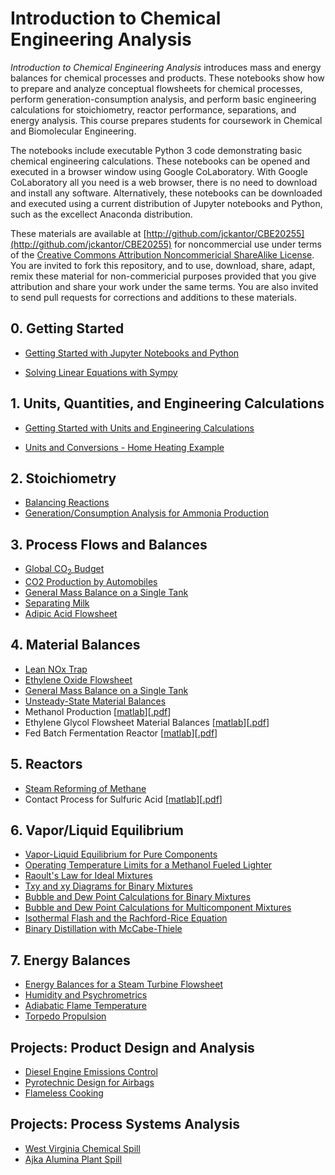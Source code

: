 # Introduction to Chemical Engineering Analysis

_Introduction to Chemical Engineering Analysis_ introduces mass and energy balances for chemical processes and products. These notebooks show how to prepare and analyze conceptual flowsheets for chemical processes, perform generation-consumption analysis, and perform basic engineering calculations for stoichiometry, reactor performance, separations, and energy analysis. This course prepares students for coursework in Chemical and Biomolecular Engineering.

The notebooks include executable Python 3 code demonstrating basic chemical engineering calculations. These notebooks can be opened and executed in a browser window using Google CoLaboratory. With Google CoLaboratory all you need is a web browser, there is no need to download and install any software. Alternatively, these notebooks can be downloaded and executed using a current distribution of Jupyter notebooks and Python, such as the excellect Anaconda distribution.

These materials are available at [http://github.com/jckantor/CBE20255](http://github.com/jckantor/CBE20255) for noncommercial use under terms of the [Creative Commons Attribution Noncommericial ShareAlike License](http://creativecommons.org/licenses/by-nc-sa/4.0/). You are invited to fork this repository, and to use, download, share, adapt, remix these material for non-commericial purposes provided that you give attribution and share your work under the same terms. You are also invited to send pull requests for corrections and additions to these materials.

## 0. Getting Started

* [Getting Started with Jupyter Notebooks and Python](https://colab.research.google.com/github/jckantor/CBE20255/blob/master/notebooks/Getting_Started_with_Jupyter_Notebooks_and_Python.ipynb)

* [Solving Linear Equations with Sympy](https://colab.research.google.com/github/jckantor/CBE20255/blob/master/notebooks/Solving_Linear_Equations_with_Sympy.ipynb)

## 1. Units, Quantities, and Engineering Calculations

* [Getting Started with Units and Engineering Calculations](https://colab.research.google.com/github/jckantor/CBE20255/blob/master/notebooks/Units_and_Engineering_Calculations.ipynb)

* [Units and Conversions - Home Heating Example](https://colab.research.google.com/github/jckantor/CBE20255/blob/master/Units_and_Conversions_Home_Heating_Example.ipynb)

## 2. Stoichiometry

* [Balancing Reactions](https://colab.research.google.com/github/jckantor/CBE20255/blob/master/notebooks/Balancing%20Reactions.ipynb)
* [Generation/Consumption Analysis for Ammonia Production](https://colab.research.google.com/jckantor/CBE20255/blob/master/notebooks/Generation%20Consumption%20Analysis%20for%20Ammonia%20Production.ipynb)

## 3. Process Flows and Balances

* [Global CO<sub>2</sub> Budget](https://colab.research.google.com/github/jckantor/CBE20255/blob/master/notebooks/Global%20CO2%20Budget.ipynb)
* [CO2 Production by Automobiles](https://colab.research.google.com/github/jckantor/CBE20255/blob/master/notebooks/CO2%20Production%20by%20Automobiles.ipynb)
* [General Mass Balance on a Single Tank](https://colab.research.google.com/github/jckantor/CBE20255/blob/master/notebooks/General%20Mass%20Balance%20on%20a%20Single%20Tank.ipynb)
* [Separating Milk](https://colab.research.google.com/github/jckantor/CBE20255/blob/master/notebooks/Separating_Milk.ipynb)
* [Adipic Acid Flowsheet](https://colab.research.google.com/github/jckantor/CBE20255/blob/master/notebooks/Adipic%20Acid%20Flowsheet.ipynb)

## 4. Material Balances

* [Lean NOx Trap](https://colab.research.google.com/github/jckantor/CBE20255/blob/master/notebooks/Lean%20NOx%20Trap.ipynb)
* [Ethylene Oxide Flowsheet](https://colab.research.google.com/github/jckantor/CBE20255/blob/master/notebooks/Ethylene%20Oxide%20Flowsheet.ipynb)
* [General Mass Balance on a Single Tank](https://colab.research.google.com/github/jckantor/CBE20255/blob/master/notebooks/General%20Mass%20Balance%20on%20a%20Single%20Tank.ipynb)
* [Unsteady-State Material Balances](https://colab.research.google.com/github/jckantor/CBE20255/blob/master/notebooks/Unsteady-State%20Material%20Balances.ipynb)
* Methanol Production [[matlab](https://github.com/jckantor/CBE20255/blob/master/matlab/Methanol_Production.m)][[.pdf](http://jckantor.github.com/CBE20255/pdf/Methanol_Production.pdf)]
* Ethylene Glycol Flowsheet Material Balances [[matlab](https://github.com/jckantor/CBE20255/blob/master/matlab/Ethylene_Glycol_Flowsheet_Material_Balances.m)][[.pdf](http://jckantor.github.com/CBE20255/pdf/Ethylene_Glycol_Flowsheet_Material_Balances.pdf)]
* Fed Batch Fermentation Reactor [[matlab](https://github.com/jckantor/CBE20255/blob/master/matlab/Fed_Batch_Fermentation_Reactor.m)][[.pdf](http://jckantor.github.com/CBE20255/pdf/Fed_Batch_Fermentation_Reactor.pdf)]

## 5. Reactors

* [Steam Reforming of Methane](https://colab.research.google.com/github/jckantor/CBE20255/blob/master/notebooks/Steam%20Reforming%20of%20Methane.ipynb)
* Contact Process for Sulfuric Acid [[matlab](https://github.com/jckantor/CBE20255/blob/master/matlab/Contact_Process_for_Sulfuric_Acid.m)][[.pdf](http://jckantor.github.com/CBE20255/pdf/Contact_Process_for_Sulfuric_Acid.pdf)]

## 6. Vapor/Liquid Equilibrium

* [Vapor-Liquid Equilibrium for Pure Components](https://colab.research.google.com/github/jckantor/CBE20255/blob/master/notebooks/Vapor-Liquid%20Equilibrium%20for%20a%20Pure%20Component.ipynb)
* [Operating Temperature Limits for a Methanol Fueled Lighter](https://colab.research.google.com/github/jckantor/CBE20255/blob/master/notebooks/Operating%20Temperature%20Limits%20for%20a%20Methanol%20Fueled%20Lighter.ipynb)
* [Raoult's Law for Ideal Mixtures](https://colab.research.google.com/github/jckantor/CBE20255/blob/master/notebooks/Raoult's_Law_for_Ideal_Mixtures.ipynb)
* [Txy and xy Diagrams for Binary Mixtures](https://colab.research.google.com/github/jckantor/CBE20255/blob/master/notebooks/Txy_and_xy_Diagrams_for_Binary_Mixtures.ipynb)
* [Bubble and Dew Point Calculations for Binary Mixtures](https://colab.research.google.com/github/jckantor/CBE20255/blob/master/notebooks/Bubble%20and%20Dew%20Point%20Calculations%20for%20Binary%20Mixtures.ipynb)
* [Bubble and Dew Point Calculations for Multicomponent Mixtures](https://colab.research.google.com/github/jckantor/CBE20255/blob/master/notebooks/Bubble%20and%20Dew%20Point%20Calculations%20for%20Multicomponent%20Mixtures.ipynb)
* [Isothermal Flash and the Rachford-Rice Equation](https://colab.research.google.com/github/jckantor/CBE20255/blob/master/notebooks/Isothermal_Flash_and_the_Rachford-Rice_Equation.ipynb)
* [Binary Distillation with McCabe-Thiele](https://colab.research.google.com/github/jckantor/CBE20255/blob/master/notebooks/Binary%20Distillation%20with%20McCabe-Thiele.ipynb)

## 7. Energy Balances

* [Energy Balances for a Steam Turbine Flowsheet]()
* [Humidity and Psychrometrics](https://colab.research.google.com/github/jckantor/CBE20255/blob/master/notebooks/Humidity%20and%20Psychrometrics.ipynb)
* [Adiabatic Flame Temperature](https://colab.research.google.com/github/jckantor/CBE20255/blob/master/notebooks/Adiabatic%20Flame%20Temperature.ipynb)
* [Torpedo Propulsion](https://colab.research.google.com/github/jckantor/CBE20255/blob/master/notebooks/Torpedo%20Propulsion.ipynb)

## Projects: Product Design and Analysis

* [Diesel Engine Emissions Control](https://colab.research.google.com/github/jckantor/CBE20255/blob/master/notebooks/Diesel%20Engine%20Emissions%20Control.ipynb)
* [Pyrotechnic Design for Airbags](https://colab.research.google.com/github/jckantor/CBE20255/blob/master/notebooks/Pyrotechnic%20Design%20for%20Airbags.ipynb)
* [Flameless Cooking](https://colab.research.google.com/github/jckantor/CBE20255/blob/master/notebooks/Flameless%20Cooking.ipynb)

## Projects: Process Systems Analysis

* [West Virginia Chemical Spill](https://colab.research.google.com/github/jckantor/CBE20255/blob/master/notebooks/West%20Virginia%20Chemical%20Spill.ipynb)
* [Ajka Alumina Plant Spill](https://colab.research.google.com/github/jckantor/CBE20255/blob/master/notebooks/Ajka%20Alumina%20Plant%20Spill.ipynb)
